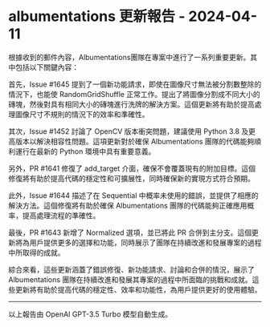 # albumentations 更新報告 - 2024-04-11

根據收到的郵件內容，Albumentations團隊在專案中進行了一系列重要更新。其中包括以下關鍵內容：



首先，Issue #1645 提到了一個新功能請求，即使在圖像尺寸無法被分割數整除的情況下，也能使 RandomGridShuffle 正常工作。提出了將圖像分割成不同大小的磚塊，然後對具有相同大小的磚塊進行洗牌的解決方案。這個更新將有助於提高處理圖像尺寸不規則的情況下的效率和準確性。



其次，Issue #1452 討論了 OpenCV 版本衝突問題，建議使用 Python 3.8 及更高版本以解決相容性問題。這項更新對於確保 Albumentations 團隊的代碼能夠順利運行在最新的 Python 環境中具有重要意義。



另外，PR #1641 修復了 add_target 介面，確保不會覆蓋現有的附加目標。這個修復將有助於提高代碼的穩定性和可擴展性，同時確保新的實現方式符合預期。



此外，Issue #1644 描述了在 Sequential 中概率未使用的錯誤，並提供了相應的解決方法。這個修復將有助於確保 Albumentations 團隊的代碼能夠正確應用概率，提高處理流程的準確性。



最後，PR #1643 新增了 Normalized 選項，並已將此 PR 合併到主分支。這個更新將為用戶提供更多的選擇和功能，同時展示了團隊在持續改進和發展專案的過程中所取得的成就。



綜合來看，這些更新涵蓋了錯誤修復、新功能請求、討論和合併的情況，展示了 Albumentations 團隊在持續改進和發展其專案的過程中所面臨的挑戰和成就。這些更新將有助於提高代碼的穩定性、效率和功能性，為用戶提供更好的使用體驗。



---



以上報告由 OpenAI GPT-3.5 Turbo 模型自動生成。